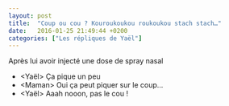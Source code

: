 ```yaml
---
layout: post
title:  "Coup ou cou ? Kouroukoukou roukoukou stach stach…"
date:   2016-01-25 21:49:44 +0200
categories: ["Les répliques de Yaël"]
---
```


Après lui avoir injecté une dose de spray nasal

-   \<Yaël\> Ça pique un peu
-   \<Maman\> Oui ça peut piquer sur le coup...
-   \<Yaël\> Aaah nooon, pas le cou !
